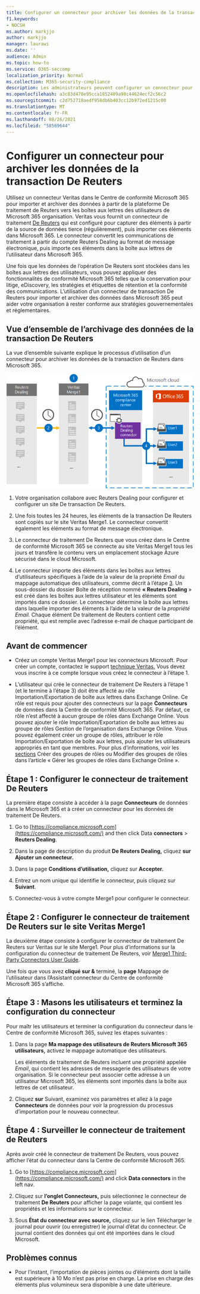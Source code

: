 ```yaml
---
title: Configurer un connecteur pour archiver les données de la transaction De Reuters dans Microsoft 365
f1.keywords:
- NOCSH
ms.author: markjjo
author: markjjo
manager: laurawi
ms.date: ''
audience: Admin
ms.topic: how-to
ms.service: O365-seccomp
localization_priority: Normal
ms.collection: M365-security-compliance
description: Les administrateurs peuvent configurer un connecteur pour importer et archiver les données de Traitement De Reuters à partir de Veritas vers Microsoft 365. Ce connecteur vous permet d’archiver des données provenant de sources de données tierces Microsoft 365. Après avoir archivé ces données, vous pouvez utiliser des fonctionnalités de conformité telles que la conservation légale, la recherche de contenu et les stratégies de rétention pour gérer des données tierces.
ms.openlocfilehash: a3c83d478e95cca1852409a98c44624ecf2c56c2
ms.sourcegitcommit: c2d752718aedf958db6b403cc12b972ed1215c00
ms.translationtype: MT
ms.contentlocale: fr-FR
ms.lasthandoff: 08/26/2021
ms.locfileid: "58569644"
---
```

# <a name="set-up-a-connector-to-archive-reuters-dealing-data"></a>Configurer un connecteur pour archiver les données de la transaction De Reuters

Utilisez un connecteur Veritas dans le Centre de conformité Microsoft 365 pour importer et archiver des données à partir de la plateforme De traitement de Reuters vers les boîtes aux lettres des utilisateurs de Microsoft 365 organisation. Veritas vous fournit un connecteur de traitement [De Reuters](https://globanet.com/reuters-dealing/) qui est configuré pour capturer des éléments à partir de la source de données tierce (régulièrement), puis importer ces éléments dans Microsoft 365. Le connecteur convertit les communications de traitement à partir du compte Reuters Dealing au format de message électronique, puis importe ces éléments dans la boîte aux lettres de l’utilisateur dans Microsoft 365.

Une fois que les données de l’opération De Reuters sont stockées dans les boîtes aux lettres des utilisateurs, vous pouvez appliquer des fonctionnalités de conformité Microsoft 365 telles que la conservation pour litige, eDiscovery, les stratégies et étiquettes de rétention et la conformité des communications. L’utilisation d’un connecteur de transaction De Reuters pour importer et archiver des données dans Microsoft 365 peut aider votre organisation à rester conforme aux stratégies gouvernementales et réglementaires.

## <a name="overview-of-archiving-reuters-dealing-data"></a>Vue d’ensemble de l’archivage des données de la transaction De Reuters

La vue d’ensemble suivante explique le processus d’utilisation d’un connecteur pour archiver les données de la transaction de Reuters dans Microsoft 365.

![Flux de travail d’archivage pour les données de traitement De Reuters.](../media/ReuetersDealingConnectorWorkflow.png)

1. Votre organisation collabore avec Reuters Dealing pour configurer et configurer un site De transaction De Reuters.

2. Une fois toutes les 24 heures, les éléments de la transaction De Reuters sont copiés sur le site Veritas Merge1. Le connecteur convertit également les éléments au format de message électronique.

3. Le connecteur de traitement De Reuters que vous créez dans le Centre de conformité Microsoft 365 se connecte au site Veritas Merge1 tous les jours et transfère le contenu vers un emplacement stockage Azure sécurisé dans le cloud Microsoft.

4. Le connecteur importe des éléments dans les boîtes aux lettres d’utilisateurs spécifiques à l’aide de la valeur de la propriété *Email* du mappage automatique des utilisateurs, comme décrit à l’étape [3](#step-3-map-users-and-complete-the-connector-setup). Un sous-dossier du dossier Boîte de réception nommé **« Reuters Dealing** » est créé dans les boîtes aux lettres utilisateur et les éléments sont importés dans ce dossier. Le connecteur détermine la boîte aux lettres dans laquelle importer des éléments à l’aide de la valeur de la *propriété Email.* Chaque élément De traitement de Reuters contient cette propriété, qui est remplie avec l’adresse e-mail de chaque participant de l’élément.

## <a name="before-you-begin"></a>Avant de commencer

- Créez un compte Veritas Merge1 pour les connecteurs Microsoft. Pour créer un compte, contactez le support [technique Veritas.](https://globanet.com/contact-us) Vous devez vous inscrire à ce compte lorsque vous créez le connecteur à l’étape 1.

- L’utilisateur qui crée le connecteur de traitement De Reuters à l’étape 1 (et le termine à l’étape 3) doit être affecté au rôle Importation/Exportation de boîte aux lettres dans Exchange Online. Ce rôle est requis pour ajouter des connecteurs sur la page **Connecteurs** de données dans la Centre de conformité Microsoft 365. Par défaut, ce rôle n’est affecté à aucun groupe de rôles dans Exchange Online. Vous pouvez ajouter le rôle Importation/Exportation de boîte aux lettres au groupe de rôles Gestion de l’organisation dans Exchange Online. Vous pouvez également créer un groupe de rôles, attribuer le rôle Importation/Exportation de boîte aux lettres, puis ajouter les utilisateurs appropriés en tant que membres. Pour plus d’informations, voir les [sections](/Exchange/permissions-exo/role-groups#modify-role-groups) Créer des groupes de rôles ou Modifier des groupes de rôles dans l’article « Gérer les groupes de rôles dans Exchange Online ». [](/Exchange/permissions-exo/role-groups#create-role-groups)

## <a name="step-1-set-up-the-reuters-dealing-connector"></a>Étape 1 : Configurer le connecteur de traitement De Reuters

La première étape consiste à accéder à la page **Connecteurs** de données dans le Microsoft 365 et à créer un connecteur pour les données de traitement De Reuters.

1. Go to [https://compliance.microsoft.com](https://compliance.microsoft.com/) and then click Data **connectors**  >  **Reuters Dealing**.

2. Dans la page de description du produit **De Reuters Dealing,** cliquez **sur Ajouter un connecteur.**

3. Dans la page **Conditions d’utilisation,** cliquez sur **Accepter.**

4. Entrez un nom unique qui identifie le connecteur, puis cliquez sur **Suivant**.

5. Connectez-vous à votre compte Merge1 pour configurer le connecteur.

## <a name="step-2-configure-the-reuters-dealing-connector-on-the-veritas-merge1-site"></a>Étape 2 : Configurer le connecteur de traitement De Reuters sur le site Veritas Merge1

La deuxième étape consiste à configurer le connecteur de traitement De Reuters sur Veritas sur le site Merge1. Pour plus d’informations sur la configuration du connecteur de traitement De Reuters, voir [Merge1 Third-Party Connectors User Guide](https://docs.ms.merge1.globanetportal.com/Merge1%20Third-Party%20Connectors%20Reuters%20Dealing%20User%20Guide%20.pdf).

Une fois que vous avez **cliqué sur &** terminé, la **page** Mappage de l’utilisateur dans l’Assistant connecteur du Centre de conformité Microsoft 365 s’affiche.

## <a name="step-3-map-users-and-complete-the-connector-setup"></a>Étape 3 : Masons les utilisateurs et terminez la configuration du connecteur

Pour maîtr les utilisateurs et terminer la configuration du connecteur dans le Centre de conformité Microsoft 365, suivez les étapes suivantes :

1. Dans la page **Ma mappage des utilisateurs de Reuters Microsoft 365 utilisateurs,** activez le mappage automatique des utilisateurs.

   Les éléments de traitement de Reuters incluent une propriété appelée *Email*, qui contient les adresses de messagerie des utilisateurs de votre organisation. Si le connecteur peut associer cette adresse à un utilisateur Microsoft 365, les éléments sont importés dans la boîte aux lettres de cet utilisateur.

2. Cliquez **sur** Suivant, examinez vos paramètres et allez à la page **Connecteurs** de données pour voir la progression du processus d’importation pour le nouveau connecteur.

## <a name="step-4-monitor-the-reuters-dealing-connector"></a>Étape 4 : Surveiller le connecteur de traitement de Reuters

Après avoir créé le connecteur de traitement De Reuters, vous pouvez afficher l’état du connecteur dans la Centre de conformité Microsoft 365.

1. Go to [https://compliance.microsoft.com](https://compliance.microsoft.com/) and click **Data connectors** in the left nav.

2. Cliquez sur **l’onglet Connecteurs,** puis sélectionnez le connecteur de traitement **De Reuters** pour afficher la page volante, qui contient les propriétés et les informations sur le connecteur.

3. Sous **État du connecteur avec source,** cliquez sur le lien Télécharger le journal pour ouvrir (ou enregistrer) le journal d’état du connecteur.  Ce journal contient des données qui ont été importées dans le cloud Microsoft.

## <a name="known-issues"></a>Problèmes connus

- Pour l’instant, l’importation de pièces jointes ou d’éléments dont la taille est supérieure à 10 Mo n’est pas prise en charge. La prise en charge des éléments plus volumineux sera disponible à une date ultérieure.